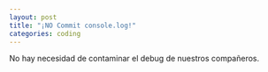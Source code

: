 ```yaml
---
layout: post
title: "¡NO Commit console.log!"
categories: coding
---
```


No hay necesidad de contaminar el debug de nuestros compañeros.<!--more-->
